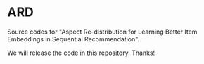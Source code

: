 # ARD

Source codes for "Aspect Re-distribution for Learning Better Item Embeddings in Sequential Recommendation".

We will release the code in this repository. Thanks!
